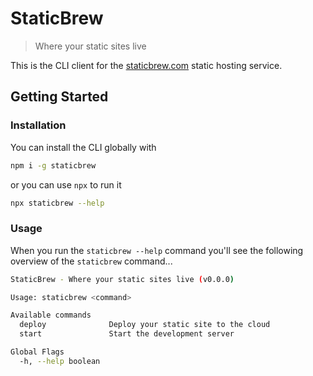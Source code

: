 # StaticBrew

> Where your static sites live

This is the CLI client for the [staticbrew.com](https://staticbrew.com) static hosting service.

## Getting Started

### Installation

You can install the CLI globally with

```sh
npm i -g staticbrew
```

or you can use `npx` to run it

```sh
npx staticbrew --help
```

### Usage

When you run the `staticbrew --help` command you'll see the following overview of the `staticbrew` command...

```sh
StaticBrew - Where your static sites live (v0.0.0)

Usage: staticbrew <command>

Available commands
  deploy              Deploy your static site to the cloud
  start               Start the development server

Global Flags
  -h, --help boolean
```
